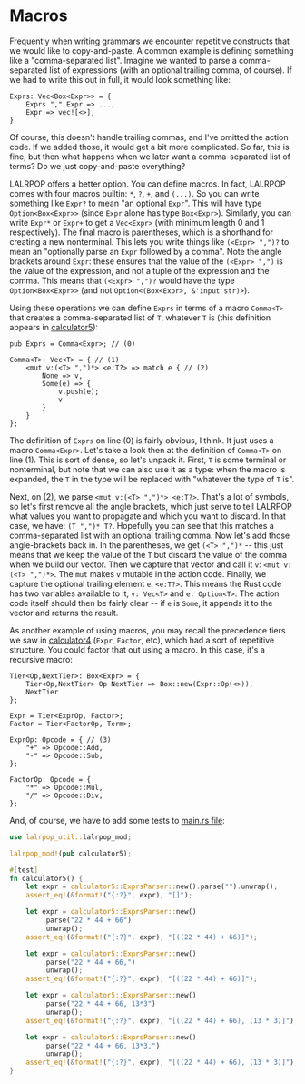 # Macros

Frequently when writing grammars we encounter repetitive constructs
that we would like to copy-and-paste. A common example is defining
something like a "comma-separated list". Imagine we wanted to parse a
comma-separated list of expressions (with an optional trailing comma,
of course).  If we had to write this out in full, it would look
something like:

```lalrpop
Exprs: Vec<Box<Expr>> = {
    Exprs "," Expr => ...,
    Expr => vec![<>],
}
```

Of course, this doesn't handle trailing commas, and I've omitted the
action code. If we added those, it would get a bit more
complicated. So far, this is fine, but then what happens when we later
want a comma-separated list of terms? Do we just copy-and-paste
everything?

LALRPOP offers a better option. You can define macros. In fact,
LALRPOP comes with four macros builtin: `*`, `?`, `+`, and `(...)`. So
you can write something like `Expr?` to mean "an optional
`Expr`". This will have type `Option<Box<Expr>>` (since `Expr` alone
has type `Box<Expr>`).  Similarly, you can write `Expr*` or `Expr+` to
get a `Vec<Expr>` (with minimum length 0 and 1 respectively). The
final macro is parentheses, which is a shorthand for creating a new
nonterminal.  This lets you write things like `(<Expr> ",")?` to mean
an "optionally parse an `Expr` followed by a comma". Note the angle
brackets around `Expr`: these ensures that the value of the `(<Expr>
",")` is the value of the expression, and not a tuple of the
expression and the comma. This means that `(<Expr> ",")?` would have
the type `Option<Box<Expr>>` (and not `Option<(Box<Expr>, &'input
str)>`).

Using these operations we can define `Exprs` in terms of a macro
`Comma<T>` that creates a comma-separated list of `T`, whatever `T` is
(this definition appears in [calculator5]):

```lalrpop
pub Exprs = Comma<Expr>; // (0)

Comma<T>: Vec<T> = { // (1)
    <mut v:(<T> ",")*> <e:T?> => match e { // (2)
        None => v,
        Some(e) => {
            v.push(e);
            v
        }
    }
};
```

The definition of `Exprs` on line (0) is fairly obvious, I think. It
just uses a macro `Comma<Expr>`. Let's take a look then at the
definition of `Comma<T>` on line (1). This is sort of dense, so let's
unpack it. First, `T` is some terminal or nonterminal, but note that
we can also use it as a type: when the macro is expanded, the `T` in
the type will be replaced with "whatever the type of `T` is".

Next, on (2), we parse `<mut v:(<T> ",")*> <e:T?>`.  That's a lot of
symbols, so let's first remove all the angle brackets, which just
serve to tell LALRPOP what values you want to propagate and which you
want to discard. In that case, we have: `(T ",")* T?`. Hopefully you
can see that this matches a comma-separated list with an optional
trailing comma. Now let's add those angle-brackets back in. In the
parentheses, we get `(<T> ",")*` -- this just means that we keep the
value of the `T` but discard the value of the comma when we build our
vector. Then we capture that vector and call it `v`:
`<mut v:(<T> ",")*>`.  The `mut` makes `v` mutable in the action code.
Finally, we capture the optional trailing element `e`: `<e:T?>`. This
means the Rust code has two variables available to it, `v: Vec<T>` and
`e: Option<T>`. The action code itself should then be fairly clear --
if `e` is `Some`, it appends it to the vector and returns the result.

As another example of using macros, you may recall the precedence
tiers we saw in [calculator4] (`Expr`, `Factor`, etc), which had a
sort of repetitive structure. You could factor that out using a
macro. In this case, it's a recursive macro:

```lalrpop
Tier<Op,NextTier>: Box<Expr> = {
    Tier<Op,NextTier> Op NextTier => Box::new(Expr::Op(<>)),
    NextTier
};

Expr = Tier<ExprOp, Factor>;
Factor = Tier<FactorOp, Term>;

ExprOp: Opcode = { // (3)
    "+" => Opcode::Add,
    "-" => Opcode::Sub,
};

FactorOp: Opcode = {
    "*" => Opcode::Mul,
    "/" => Opcode::Div,
};
```

And, of course, we have to add some tests to [main.rs file][main]:

```rust
use lalrpop_util::lalrpop_mod;

lalrpop_mod!(pub calculator5);

#[test]
fn calculator5() {
    let expr = calculator5::ExprsParser::new().parse("").unwrap();
    assert_eq!(&format!("{:?}", expr), "[]");

    let expr = calculator5::ExprsParser::new()
        .parse("22 * 44 + 66")
        .unwrap();
    assert_eq!(&format!("{:?}", expr), "[((22 * 44) + 66)]");

    let expr = calculator5::ExprsParser::new()
        .parse("22 * 44 + 66,")
        .unwrap();
    assert_eq!(&format!("{:?}", expr), "[((22 * 44) + 66)]");

    let expr = calculator5::ExprsParser::new()
        .parse("22 * 44 + 66, 13*3")
        .unwrap();
    assert_eq!(&format!("{:?}", expr), "[((22 * 44) + 66), (13 * 3)]");

    let expr = calculator5::ExprsParser::new()
        .parse("22 * 44 + 66, 13*3,")
        .unwrap();
    assert_eq!(&format!("{:?}", expr), "[((22 * 44) + 66), (13 * 3)]");
}
```

[main]: https://github.com/lalrpop/lalrpop/blob/master/doc/calculator/src/main.rs
[calculator4]: https://github.com/lalrpop/lalrpop/blob/master/doc/calculator/src/calculator4.lalrpop
[calculator5]: https://github.com/lalrpop/lalrpop/blob/master/doc/calculator/src/calculator5.lalrpop
